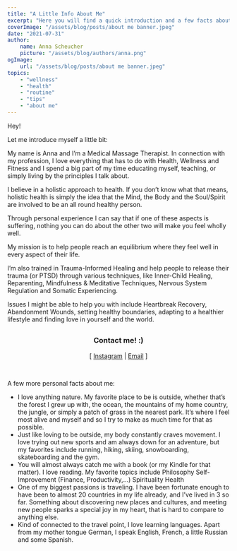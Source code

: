 ```yaml
---
title: "A Little Info About Me"
excerpt: "Here you will find a quick introduction and a few facts about me :)"
coverImage: "/assets/blog/posts/about me banner.jpeg"
date: "2021-07-31"
author:
    name: Anna Scheucher
    picture: "/assets/blog/authors/anna.png"
ogImage:
    url: "/assets/blog/posts/about me banner.jpeg"
topics:
    - "wellness"
    - "health"
    - "routine"
    - "tips"
    - "about me"
---
```


<p class="text-left font-serif">Hey!

Let me introduce myself a little bit:

My name is Anna and I’m a Medical Massage Therapist. In connection with my profession, I love everything that has to do with Health, Wellness and Fitness and I spend a big part of my time educating myself, teaching, or simply living by the principles I talk about.

I believe in a holistic approach to health. If you don’t know what that means, holistic health is simply the idea that the Mind, the Body and the Soul/Spirit are involved to be an all round healthy person.

Through personal experience I can say that if one of these aspects is suffering, nothing you can do about the other two will make you feel wholly well.

My mission is to help people reach an equilibrium where they feel well in every aspect of their life.

I’m also trained in Trauma-Informed Healing and help people to release their trauma (or PTSD) through various techniques, like Inner-Child Healing, Reparenting, Mindfulness & Meditative Techniques, Nervous System Regulation and Somatic Experiencing.

Issues I might be able to help you with include Heartbreak Recovery, Abandonment Wounds, setting healthy boundaries, adapting to a healthier lifestyle and finding love in yourself and the world.

</p>

##

<h3 class="font-serif" align="center">Contact me! :)</h3>
<p class="font-serif" align="center">
  [
  <a class="text-gray-700  font-bold hover:underline hover:text-blue-500 duration-200 transition-colors" href="https://www.instagram.com/auroradelsol_/" target="_blank" rel="noreferrer">Instagram</a>
  |
  <a class="text-gray-700  font-bold hover:underline hover:text-blue-500 duration-200 transition-colors" href="mailto:ascheucher.healing@gmail.com" target="_blank" rel="noreferrer">Email</a>
  ]
  
</p>
<br/>

<p class="text-left font-serif">A few more personal facts about me:

<ul class="list-disc">
  <li>I love anything nature. My favorite place to be is outside, whether that’s the forest I grew up with, the ocean, the mountains of my home country, the jungle, or simply a patch of grass in the nearest park. It’s where I feel most alive and myself and so I try to make as much time for that as possible. </li>

<li>Just like loving to be outside, my body constantly craves movement. I love trying out new sports and am always down for an adventure, but my favorites include running, hiking, skiing, snowboarding, skateboarding and the gym. </li>

<li>You will almost always catch me with a book (or my Kindle for that matter). I love reading. My favorite topics include
Philosophy 
Self-Improvement (Finance, Productivity,...)
Spirituality
Health </li>

<li>One of my biggest passions is traveling. I have been fortunate enough to have been to almost 20 countries in my life already, and I’ve lived in 3 so far. Something about discovering new places and cultures, and meeting new people sparks a special joy in my heart, that is hard to compare to anything else. </li>

<li>Kind of connected to the travel point, I love learning languages. Apart from my mother tongue German, I speak English, French, a little Russian and some Spanish. </li>
</ul>

##

<p class="text-left font-serif"></p>

